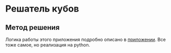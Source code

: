 # Решатель кубов

## Метод решения

Логика работы этого приложения подробно описано в [приложении](https://github.com/rudovrr/equation). Все тоже самое, но реализация на python.
